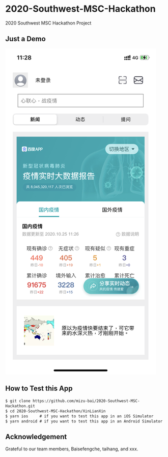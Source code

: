 # 2020-Southwest-MSC-Hackathon

2020 Southwest MSC Hackathon Project

## Just a Demo

![Demo Image](https://github.com/mizu-bai/2020-Southwest-MSC-Hackathon/raw/main/demo.png)

## How to Test this App

``` shell
$ git clone https://github.com/mizu-bai/2020-Southwest-MSC-Hackathon.git
$ cd 2020-Southwest-MSC-Hackathon/XinLianXin
$ yarn ios     # if you want to test this app in an iOS Simulator
$ yarn android # if you want to test this app in an Android Simulator

```

## Acknowledgement

Grateful to our team members, Baisefengche, taihang, and xxx.
